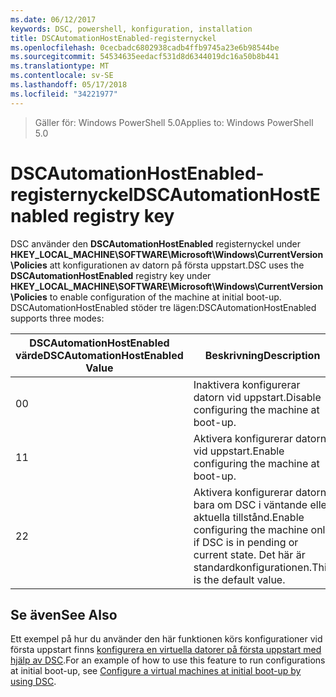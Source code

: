 ```yaml
---
ms.date: 06/12/2017
keywords: DSC, powershell, konfiguration, installation
title: DSCAutomationHostEnabled-registernyckel
ms.openlocfilehash: 0cecbadc6802938cadb4ffb9745a23e6b98544be
ms.sourcegitcommit: 54534635eedacf531d8d6344019dc16a50b8b441
ms.translationtype: MT
ms.contentlocale: sv-SE
ms.lasthandoff: 05/17/2018
ms.locfileid: "34221977"
---
```

><span data-ttu-id="70415-103">Gäller för: Windows PowerShell 5.0</span><span class="sxs-lookup"><span data-stu-id="70415-103">Applies to: Windows PowerShell 5.0</span></span>

# <a name="dscautomationhostenabled-registry-key"></a><span data-ttu-id="70415-104">DSCAutomationHostEnabled-registernyckel</span><span class="sxs-lookup"><span data-stu-id="70415-104">DSCAutomationHostEnabled registry key</span></span>

<span data-ttu-id="70415-105">DSC använder den **DSCAutomationHostEnabled** registernyckel under **HKEY_LOCAL_MACHINE\SOFTWARE\Microsoft\Windows\CurrentVersion\Policies** att konfigurationen av datorn på första uppstart.</span><span class="sxs-lookup"><span data-stu-id="70415-105">DSC uses the **DSCAutomationHostEnabled** registry key under **HKEY_LOCAL_MACHINE\SOFTWARE\Microsoft\Windows\CurrentVersion\Policies** to enable configuration of the machine at initial boot-up.</span></span>
<span data-ttu-id="70415-106">DSCAutomationHostEnabled stöder tre lägen:</span><span class="sxs-lookup"><span data-stu-id="70415-106">DSCAutomationHostEnabled supports three modes:</span></span>

|  <span data-ttu-id="70415-107">DSCAutomationHostEnabled värde</span><span class="sxs-lookup"><span data-stu-id="70415-107">DSCAutomationHostEnabled Value</span></span>  |  <span data-ttu-id="70415-108">Beskrivning</span><span class="sxs-lookup"><span data-stu-id="70415-108">Description</span></span>   |
|---|---|
<span data-ttu-id="70415-109">0</span><span class="sxs-lookup"><span data-stu-id="70415-109">0</span></span> | <span data-ttu-id="70415-110">Inaktivera konfigurerar datorn vid uppstart.</span><span class="sxs-lookup"><span data-stu-id="70415-110">Disable configuring the machine at boot-up.</span></span> |
<span data-ttu-id="70415-111">1</span><span class="sxs-lookup"><span data-stu-id="70415-111">1</span></span> | <span data-ttu-id="70415-112">Aktivera konfigurerar datorn vid uppstart.</span><span class="sxs-lookup"><span data-stu-id="70415-112">Enable configuring the machine at boot-up.</span></span> |
<span data-ttu-id="70415-113">2</span><span class="sxs-lookup"><span data-stu-id="70415-113">2</span></span> | <span data-ttu-id="70415-114">Aktivera konfigurerar datorn bara om DSC i väntande eller aktuella tillstånd.</span><span class="sxs-lookup"><span data-stu-id="70415-114">Enable configuring the machine only if DSC is in pending or current state.</span></span> <span data-ttu-id="70415-115">Det här är standardkonfigurationen.</span><span class="sxs-lookup"><span data-stu-id="70415-115">This is the default value.</span></span> |

## <a name="see-also"></a><span data-ttu-id="70415-116">Se även</span><span class="sxs-lookup"><span data-stu-id="70415-116">See Also</span></span>

<span data-ttu-id="70415-117">Ett exempel på hur du använder den här funktionen körs konfigurationer vid första uppstart finns [konfigurera en virtuella datorer på första uppstart med hjälp av DSC](bootstrapDsc.md).</span><span class="sxs-lookup"><span data-stu-id="70415-117">For an example of how to use this feature to run configurations at initial boot-up, see [Configure a virtual machines at initial boot-up by using DSC](bootstrapDsc.md).</span></span>
